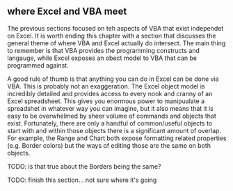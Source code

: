 ## where Excel and VBA meet

The previous sections focused on teh aspects of VBA that exist independet on Excel.  It is worth ending this chapter with a section that discusses the general theme of where VBA and Excel actually do intersect.  The main thing to remember is that VBA provides the programming constructs and langauge, while Excel exposes an obect model to VBA that can be programmed against.

A good rule of thumb is that anything you can do in Excel can be done via VBA.  This is probably not an exaggeration.  The Excel object model is incredibly detailed and provides access to every nook and cranny of an Excel spreadsheet.  This gives you enormous power to manipualate a spreadshet in whatever way you can imagine, but it also means that it is easy to be overwhelmed by sheer volume of commands and objects that exist.  Fortunately, there are only a handful of common/useful objects to start with and within those objects there is a significant amount of overlap.  For example, the Range and Chart both expose formatting related properties (e.g. Border colors) but the ways of editing those are the same on both objects.

TODO: is that true about the Borders being the same?

TODO: finish this section... not sure where it's going
